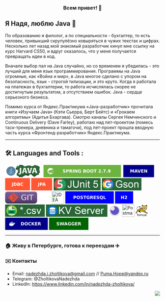  ### <div id="header" align="center"> Всем привет! 👋 </div>

## Я Надя, люблю Java 💝
По образованию я филолог, а по специальности - бухгалтер, то есть человек, привыкший скрупулёзно ковыряться в чужих текстах и цифрах. Несколько лет назад мой знакомый разработчик кинул мне ссылку на курс Harvard CS50, и вдруг оказалось, что у меня получается превращать идеи в код.

Вначале выбор пал на Java случайно, но со временем я убедилась - это лучший для меня язык программирования. Программы на Java огромные, как «Война и мир», в Java многое сделано с упором на безопасность,  язык - строгой типизации, и это круто. Когда я работала на платежах в бухгалтерии, то работа исчислялась скорее не достигнутым результатом, а отсутствием ошибок. 
Java - сердце серьезного бизнеса.

Помимо курса от Яндекс.Практикума «Java-разработчик» прочитала книги «Изучаем Java» (Кэти Сьерра, Берт Бейтс) и «Грокаем алгоритмы» (Адитья Бхаргава). Смотрю каналы Сергея Немчинского и Continuous Delivery (Dave Farley), работаю над пет-проектом (помесь таск-трекера, дневника и тамагочи), под пет-проект прошла вводную часть курса «Фронтенд-разработчик» Яндекс.Практикума.

---
## 🛠 Languages and Tools :

<div>
  <img src="https://github.com/Salaia/icons/blob/main/green/Java%20v3.png?raw=true" title="Java" alt="Java" height="40"/>&nbsp;
  <img src="https://github.com/Salaia/icons/blob/main/Spring%20Boot.svg" title="Spring" alt="Spring" height="40"/>&nbsp;
  <img src="https://github.com/Salaia/icons/blob/main/Maven.svg" title="Maven" **alt="Maven" height="40"/>
 <img src="https://github.com/Salaia/icons/blob/main/JDBC.svg" title="JDBC" **alt="JDBC" height="40"/>
  <img src="https://github.com/Salaia/icons/blob/main/JPA.svg" title="JPA" **alt="JPA" height="40"/> 
 <img src="https://github.com/Salaia/icons/blob/main/green/JUnit%205.jpg?raw=true" title="JUnit 5" **alt="JUnit 5" height="40"/> 
 <img src="https://github.com/Salaia/icons/blob/main/green/Gson.jpg?raw=true" title="Gson" **alt="Gson" height="40"/>
 <img src="https://github.com/Salaia/icons/blob/main/Git.svg" title="Git" **alt="Git" height="40"/>
  <img src="https://github.com/Salaia/icons/blob/main/github-mark-white.svg" title="GitHub" **alt="Git" width="40" height="40"/>
  <img src="https://github.com/gerardpuigl/Technology-Stack-Icons/blob/main/Logos/intellij-idea.svg" title="IDEA" **alt="Git" width="40" height="40"/>
  <img src="https://github.com/Salaia/icons/blob/main/PostgreSQL.svg" title="PostgreSQL" **alt="PostgreSQL" height="40"/>
 <img src="https://github.com/Salaia/icons/blob/main/H2.svg" title="H2" **alt="H2" height="40"/>
 <img src="https://github.com/Salaia/icons/blob/main/green/CSV.jpg?raw=true" title="*.csv" **alt="csv" height="40"/>
 <img src="https://github.com/Salaia/icons/blob/main/green/KV%20Server.jpg?raw=true" title="KVServer" **alt="key value server" height="40"/>
 <img src="https://github.com/Salaia/icons/blob/main/insomnia-icon.png" title="Insomnia" **alt="Git" width="40" height="40"/>
  <img src="https://github.com/gerardpuigl/Technology-Stack-Icons/blob/main/Logos/postman.svg" title="Postman" **alt="Git" width="40" height="40"/>
  <img src="https://github.com/devicons/devicon/blob/master/icons/tomcat/tomcat-original-wordmark.svg" title="Tomcat" **alt="Tomcat" width="40" height="40"/>
  <img src="https://github.com/Salaia/icons/blob/main/Docker.svg" title="Docker" **alt="Docker" height="40"/>
 <img src="https://github.com/Salaia/icons/blob/main/Swagger.svg" title="Swagger" **alt="Swagger" height="40"/>
</div>


---
### 🏠 Живу в Петербурге, готова к переездам ✈️
### ✉️ Контакты 

* Email: nadezhda.j.zholtikova@gmail.com   //  Puma.Hope@yandex.ru
* Telegram: @ZholtikovaNadezhda
* LinkedIn: https://www.linkedin.com/in/nadezhda-zholtikova/

<div id="header" align="right">
  <img src="https://media.giphy.com/media/3oKIPnAiaMCws8nOsE/giphy.gif" width="100"/>
</div>
<!---
Salaia/Salaia is a ✨ special ✨ repository because its `README.md` (this file) appears on your GitHub profile.
You can click the Preview link to take a look at your changes.

- 👋 Meow, my name's Hope. Or Puma. Maybe Nadia 👩‍💻. Really, Zholtikova Nadezhda Jurievna is a bit hard to pronounce :roll_eyes: 
- 👀 I’m interested in cats, some video games like "The Elder Scrolls" or "Deep Rock Galactic", and I love magic and fantasy worlds.
- 🌱 I’m currently learning Java on Yandex Practicum.
- 💞️ I’m looking to collaborate on any Java projects if you think I'm not too green for your team :D
- 📫 How to reach me puma.hope@yandex.ru
--->
